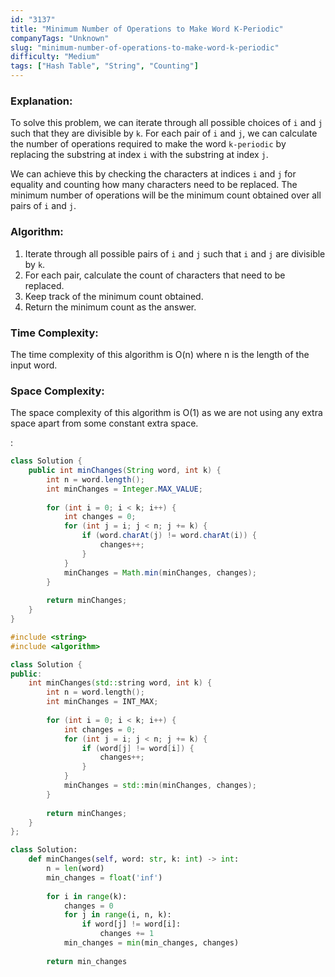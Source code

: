 ```yaml
---
id: "3137"
title: "Minimum Number of Operations to Make Word K-Periodic"
companyTags: "Unknown"
slug: "minimum-number-of-operations-to-make-word-k-periodic"
difficulty: "Medium"
tags: ["Hash Table", "String", "Counting"]
---
```


### Explanation:
To solve this problem, we can iterate through all possible choices of `i` and `j` such that they are divisible by `k`. For each pair of `i` and `j`, we can calculate the number of operations required to make the word `k-periodic` by replacing the substring at index `i` with the substring at index `j`.

We can achieve this by checking the characters at indices `i` and `j` for equality and counting how many characters need to be replaced. The minimum number of operations will be the minimum count obtained over all pairs of `i` and `j`.

### Algorithm:
1. Iterate through all possible pairs of `i` and `j` such that `i` and `j` are divisible by `k`.
2. For each pair, calculate the count of characters that need to be replaced.
3. Keep track of the minimum count obtained.
4. Return the minimum count as the answer.

### Time Complexity:
The time complexity of this algorithm is O(n) where n is the length of the input word.

### Space Complexity:
The space complexity of this algorithm is O(1) as we are not using any extra space apart from some constant extra space.

:

```java
class Solution {
    public int minChanges(String word, int k) {
        int n = word.length();
        int minChanges = Integer.MAX_VALUE;
        
        for (int i = 0; i < k; i++) {
            int changes = 0;
            for (int j = i; j < n; j += k) {
                if (word.charAt(j) != word.charAt(i)) {
                    changes++;
                }
            }
            minChanges = Math.min(minChanges, changes);
        }
        
        return minChanges;
    }
}
```

```cpp
#include <string>
#include <algorithm>

class Solution {
public:
    int minChanges(std::string word, int k) {
        int n = word.length();
        int minChanges = INT_MAX;
        
        for (int i = 0; i < k; i++) {
            int changes = 0;
            for (int j = i; j < n; j += k) {
                if (word[j] != word[i]) {
                    changes++;
                }
            }
            minChanges = std::min(minChanges, changes);
        }
        
        return minChanges;
    }
};
```

```python
class Solution:
    def minChanges(self, word: str, k: int) -> int:
        n = len(word)
        min_changes = float('inf')
        
        for i in range(k):
            changes = 0
            for j in range(i, n, k):
                if word[j] != word[i]:
                    changes += 1
            min_changes = min(min_changes, changes)
        
        return min_changes
```